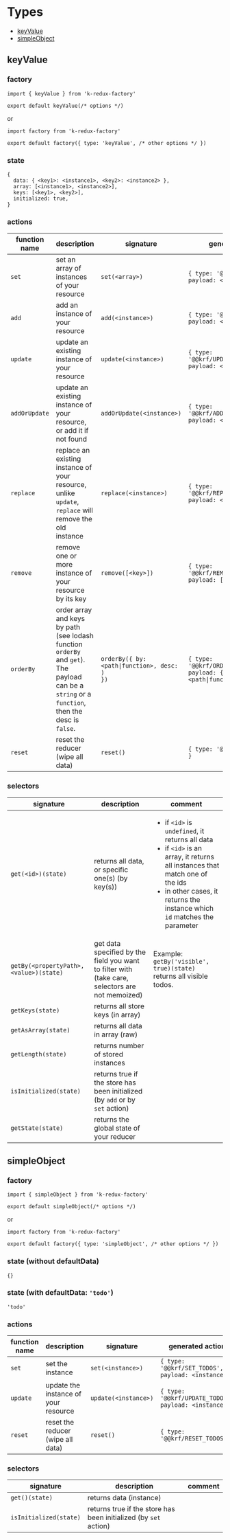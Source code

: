 # Types

 - [keyValue](#keyvalue)
 - [simpleObject](#simpleobject)

## keyValue
### factory
```es6
import { keyValue } from 'k-redux-factory'

export default keyValue(/* options */)
```

or

```es6
import factory from 'k-redux-factory'

export default factory({ type: 'keyValue', /* other options */ })
```

### state
```es6
{
  data: { <key1>: <instance1>, <key2>: <instance2> },
  array: [<instance1>, <instance2>],
  keys: [<key1>, <key2>],
  initialized: true,
}
```

### actions

| function name | description | signature | generated action |
|---|---|---|---|
| `set` | set an array of instances of your resource | `set(<array>)` | `{ type: '@@krf/SET_TODOS', payload: <array> }` |
| `add` | add an instance of your resource | `add(<instance>)` | `{ type: '@@krf/ADD_TODOS', payload: <instance> }` |
| `update` | update an existing instance of your resource | `update(<instance>)` | `{ type: '@@krf/UPDATE_TODOS', payload: <instance> }` |
| `addOrUpdate` | update an existing instance of your resource, or add it if not found | `addOrUpdate(<instance>)` | `{ type: '@@krf/ADD_OR_UPDATE_TODOS', payload: <instance> }` |
| `replace` | replace an existing instance of your resource, unlike `update`, `replace` will remove the old instance | `replace(<instance>)` | `{ type: '@@krf/REPLACE_TODOS', payload: <instance> }` |
| `remove` | remove one or more instance of your resource by its key | `remove([<key>])` | `{ type: '@@krf/REMOVE_TODOS', payload: [<key>] }` |
| `orderBy` | order array and keys by path (see lodash function `orderBy` and `get`). The payload can be a `string` or a `function`, then the desc is `false`. | <code>orderBy({ by: <path&#124;function>, desc: <boolean>) })</code> | <code>{ type: '@@krf/ORDER_BY_TODOS', payload: { by: <path&#124;function>, desc: <boolean> } }</code> |
| `reset` | reset the reducer (wipe all data) | `reset()` | `{ type: '@@krf/RESET_TODOS' }` |

### selectors

| signature | description | comment |
|---|---|---|
| `get(<id>)(state)` | returns all data, or specific one(s) (by key(s)) | <ul><li>if `<id>` is `undefined`, it returns all data</li><li>if `<id>` is an array, it returns all instances that match one of the ids</li><li>in other cases, it returns the instance which `id` matches the parameter</li></ul> |
| `getBy(<propertyPath>, <value>)(state)` | get data specified by the field you want to filter with (take care, selectors are not memoized) | Example: `getBy('visible', true)(state)` returns all visible todos.
| `getKeys(state)` | returns all store keys (in array) | |
| `getAsArray(state)` | returns all data in array (raw) | |
| `getLength(state)` | returns number of stored instances | |
| `isInitialized(state)` | returns true if the store has been initialized (by `add` or by `set` action) | |
| `getState(state)` | returns the global state of your reducer | |

## simpleObject
### factory
```es6
import { simpleObject } from 'k-redux-factory'

export default simpleObject(/* options */)
```

or

```es6
import factory from 'k-redux-factory'

export default factory({ type: 'simpleObject', /* other options */ })
```

### state (without defaultData)
```es6
{}
```
### state (with defaultData: `'todo'`)
```es6
'todo'
```


### actions

| function name | description | signature | generated action |
|---|---|---|---|
| `set` | set the instance | `set(<instance>)` | `{ type: '@@krf/SET_TODOS', payload: <instance> }` |
| `update` | update the instance of your resource | `update(<instance>)` | `{ type: '@@krf/UPDATE_TODOS', payload: <instance> }` |
| `reset` | reset the reducer (wipe all data) | `reset()` | `{ type: '@@krf/RESET_TODOS' }` |

### selectors

| signature | description | comment |
|---|---|---|
| `get()(state)` | returns data (instance) | |
| `isInitialized(state)` | returns true if the store has been initialized (by `set` action) | |
